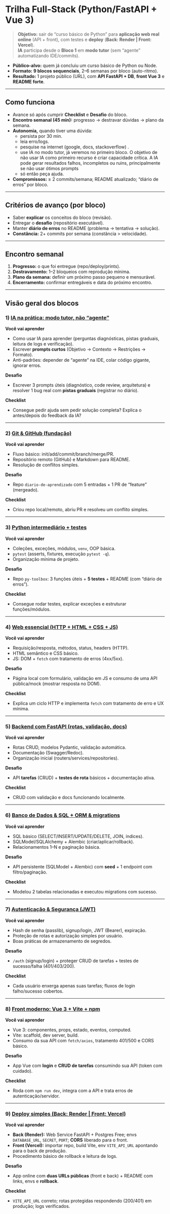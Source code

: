 # Trilha Full-Stack (Python/FastAPI + Vue 3)

> **Objetivo:** sair de “curso básico de Python” para **aplicação web real online** (API + front), com testes e **deploy** (**Back: Render | Front: Vercel**).  
> **IA** participa desde o **Bloco 1** em **modo tutor** (sem “agente” automatizando IDE/commits).

- **Público-alvo:** quem já concluiu um curso básico de Python ou Node.
- **Formato:** **9 blocos sequenciais**, 2–6 semanas por bloco (auto-ritmo).
- **Resultado:** 1 projeto público (URL), com **API FastAPI + DB**, **front Vue 3** e **README forte**.

---

## Como funciona
- Avance só após cumprir **Checklist** e **Desafio** do bloco.
- **Encontro semanal (45 min):** progresso → destravar dúvidas → plano da semana.
- **Autonomia,** quando tiver uma dúvida:
  - persista por 30 min.
  - leia erro/logs.
  - pesquise na internet (google, docs, stackoverflow)  .
  - use IA no modo tutor, já veremos no primeiro bloco. O objetivo de não usar IA como primeiro recurso é criar capacidade crítica. A IA pode gerar resultados falhos, incompletos ou ruins, principalmente se não usar ótimos prompts
  - só então peça ajuda.
- **Compromissos:** ≥ 2 commits/semana; README atualizado; “diário de erros” por bloco.

---

## Critérios de avanço (por bloco)
- Saber **explicar** os conceitos do bloco (revisão).  
- Entregar o **desafio** (repositório executável).  
- Manter **diário de erros** no README (problema → tentativa → solução).  
- **Constância:** 2+ commits por semana (constância > velocidade).

---

## Encontro semanal
1) **Progresso:** o que foi entregue (repo/deploy/prints).  
2) **Destravamento:** 1–2 bloqueios com reprodução mínima.  
3) **Plano da semana:** definir um próximo passo pequeno e mensurável.  
4) **Encerramento:** confirmar entregáveis e data do próximo encontro.

---

## Visão geral dos blocos

### 1) [IA na prática: modo tutor, não “agente”](./blocos/bloco-01.md)
**Você vai aprender**
- Como usar IA para aprender (perguntas diagnósticas, pistas graduais, leitura de logs e verificação).  
- Escrever **prompts curtos** (Objetivo → Contexto → Restrições → Formato).  
- Anti-padrões: depender de “agente” na IDE, colar código gigante, ignorar erros.

**Desafio**
- Escrever 3 prompts úteis (diagnóstico, code review, arquitetura) e resolver 1 bug real com **pistas graduais** (registrar no diário).

**Checklist**
- Consegue pedir ajuda sem pedir solução completa? Explica o antes/depois do feedback da IA?

---

### 2) [Git & GitHub (fundação)](./blocos/bloco-02.md)
**Você vai aprender**
- Fluxo básico: init/add/commit/branch/merge/PR.  
- Repositório remoto (GitHub) e Markdown para README.  
- Resolução de conflitos simples.

**Desafio**
- Repo `diario-de-aprendizado` com 5 entradas + 1 PR de “feature” (mergeado).

**Checklist**
- Criou repo local/remoto, abriu PR e resolveu um conflito simples.

---

### 3) [Python intermediário + testes](./blocos/bloco-03.md)
**Você vai aprender**
- Coleções, exceções, módulos, `venv`, OOP básica.  
- `pytest` (asserts, fixtures, execução `pytest -q`).  
- Organização mínima de projeto.

**Desafio**
- Repo `py-toolbox`: 3 funções úteis + **5 testes** + README (com “diário de erros”).

**Checklist**
- Consegue rodar testes, explicar exceções e estruturar funções/módulos.

---

### 4) [Web essencial (HTTP + HTML + CSS + JS)](./blocos/bloco-04.md)
**Você vai aprender**
- Requisição/resposta, métodos, status, headers (HTTP).  
- HTML semântico e CSS básico.  
- JS: DOM + `fetch` com tratamento de erros (4xx/5xx).

**Desafio**
- Página local com formulário, validação em JS e consumo de uma API pública/mock (mostrar resposta no DOM).

**Checklist**
- Explica um ciclo HTTP e implementa `fetch` com tratamento de erro e UX mínima.

---

### 5) [Backend com FastAPI (rotas, validação, docs)](./blocos/bloco-05.md)
**Você vai aprender**
- Rotas CRUD, modelos Pydantic, validação automática.  
- Documentação (Swagger/Redoc).  
- Organização inicial (routers/services/repositories).

**Desafio**
- API **tarefas** (CRUD) + **testes de rota** básicos + documentação ativa.

**Checklist**
- CRUD com validação e docs funcionando localmente.

---

### 6) [Banco de Dados & SQL + ORM & migrations](./blocos/bloco-06.md)
**Você vai aprender**
- SQL básico (SELECT/INSERT/UPDATE/DELETE, JOIN, índices).  
- SQLModel/SQLAlchemy + Alembic (criar/aplicar/rollback).  
- Relacionamentos 1–N e paginação básica.

**Desafio**
- API persistente (SQLModel + Alembic) com **seed** + 1 endpoint com filtro/paginação.

**Checklist**
- Modelou 2 tabelas relacionadas e executou migrations com sucesso.

---

### 7) [Autenticação & Segurança (JWT)](./blocos/bloco-07.md)
**Você vai aprender**
- Hash de senha (passlib), signup/login, JWT (Bearer), expiração.  
- Proteção de rotas e autorização simples por usuário.  
- Boas práticas de armazenamento de segredos.

**Desafio**
- `/auth` (signup/login) + proteger CRUD de tarefas + testes de sucesso/falha (401/403/200).

**Checklist**
- Cada usuário enxerga apenas suas tarefas; fluxos de login falho/sucesso cobertos.

---

### 8) [Front moderno: Vue 3 + Vite + npm](./blocos/bloco-08.md)
**Você vai aprender**
- Vue 3: componentes, props, estado, eventos, computed.  
- Vite: scaffold, dev server, build.  
- Consumo da sua API com `fetch/axios`, tratamento 401/500 e CORS básico.

**Desafio**
- App Vue com **login** e **CRUD de tarefas** consumindo sua API (token com cuidado).

**Checklist**
- Roda com `npm run dev`, integra com a API e trata erros de autenticação/servidor.

---

### 9) [Deploy simples (Back: Render | Front: Vercel)](./blocos/bloco-09.md)
**Você vai aprender**
- **Back (Render):** Web Service FastAPI + Postgres Free; envs `DATABASE_URL`, `SECRET`, `PORT`; **CORS** liberado para o front.  
- **Front (Vercel):** importar repo, build Vite, env `VITE_API_URL` apontando para o back de produção.  
- Procedimento básico de rollback e leitura de logs.

**Desafio**
- App online com **duas URLs públicas** (front e back) + README com links, envs e **rollback**.

**Checklist**
- `VITE_API_URL` correto; rotas protegidas respondendo (200/401) em produção; logs verificados.

